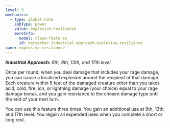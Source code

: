 ```yaml
---
level: 9
mechanics:
  - type: global-note
    subType: power
    value: explosive-resilience
    moreInfo:
      model: class-features
      id: berserker.industrial-approach.explosive-resilience
name: explosive-resilience
---
```

_**Industrial Approach:** 6th, 9th, 13th, and 17th level_
Once per round, when you deal damage that includes your rage damage, you can cause a localized explosion around the recipient of that damage. Each creature within 5 feet of the damaged creature other than you takes acid, cold, fire, ion, or lightning damage (your choice) equal to your rage damage bonus, and you gain resistance to the chosen damage type until the end of your next turn.
You can use this feature three times. You gain an additional use at 9th, 13th, and 17th level. You regain all expended uses when you complete a short or long rest.